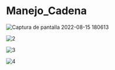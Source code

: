 # Manejo_Cadena

![Captura de pantalla 2022-08-15 180613](https://user-images.githubusercontent.com/89557515/184757554-e6eeb098-e001-4f04-bf7d-d7a096fc18cc.png)

![2](https://user-images.githubusercontent.com/89557515/184757886-3b389851-80ba-46ff-8aaf-ea11ec3eadab.png)

![3](https://user-images.githubusercontent.com/89557515/184758019-a993b48d-7bf3-4bb8-af6d-29b88df7db54.png)

![4](https://user-images.githubusercontent.com/89557515/184758126-02019c11-62b9-4865-9705-39d8d507858f.png)

